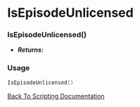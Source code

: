 # IsEpisodeUnlicensed

### IsEpisodeUnlicensed()
- ***Returns:*** 

### Usage

```Lua
IsEpisodeUnlicensed()
```


[Back To Scripting Documentation](../README.md)
